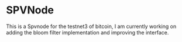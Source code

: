 # SPVNode
This is a Spvnode for the testnet3 of bitcoin, I am currently working on adding the bloom filter implementation and improving the interface.
